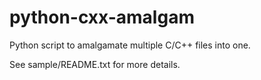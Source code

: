 python-cxx-amalgam
==================

Python script to amalgamate multiple C/C++ files into one.

See sample/README.txt for more details.
